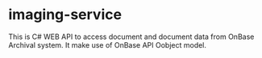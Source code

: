 # imaging-service

This is C# WEB API to access document and document data from OnBase Archival system.
It make use of OnBase API Oobject model. 
